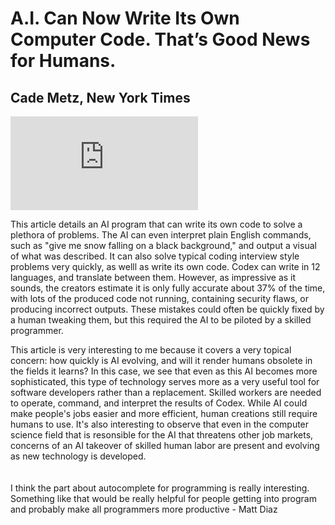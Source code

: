 # A.I. Can Now Write Its Own Computer Code. That’s Good News for Humans.
## Cade Metz, New York Times
![Article Link](https://www.nytimes.com/2021/09/09/technology/codex-artificial-intelligence-coding.html?searchResultPosition=7)

This article details an AI program that can write its own code to solve a plethora of problems. The AI can even interpret plain English commands, such as "give me snow falling on a black background," and output a visual of what was described. It can also solve typical coding interview style problems very quickly, as welll as write its own code. Codex can write in 12 languages, and translate between them. However, as impressive as it sounds, the creators estimate it is only fully accurate about 37% of the time, with lots of the produced code not running, containing security flaws, or producing incorrect outputs. These mistakes could often be quickly fixed by a human tweaking them, but this required the AI to be piloted by a skilled programmer.

This article is very interesting to me because it covers a very topical concern: how quickly is AI evolving, and will it render humans obsolete in the fields it learns? In this case, we see that even as this AI becomes more sophisticated, this type of technology serves more as a very useful tool for software developers rather than a replacement. Skilled workers are needed to operate, command, and interpret the results of Codex. While AI could make people's jobs easier and more efficient, human creations still require humans to use. It's also interesting to observe that even in the computer science field that is resonsible for the AI that threatens other job markets, concerns of an AI takeover of skilled human labor are present and evolving as new technology is developed.
<br>
<br>
<br>
I think the part about autocomplete for programming is really interesting. Something like that would be really helpful for people getting into program and probably make all programmers more productive - Matt Diaz
